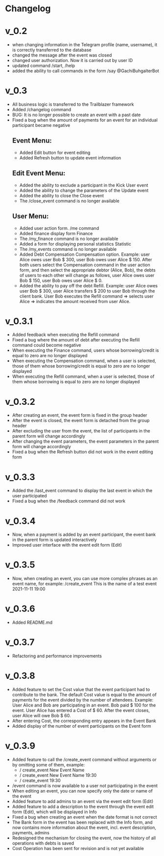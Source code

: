 # Changelog
# v_0.2
* when changing information in the Telegram profile (name, username), it is correctly transferred to the database
* changed the message after the event was closed
* changed user authorization. Now it is carried out by user ID
* updated command /start, /help
* added the ability to call commands in the form /say @GachiBuhgalterBot

# v_0.3
* All business logic is transferred to the Trailblazer framework
* Added /changelog command
* BUG: It is no longer possible to create an event with a past date
* Fixed a bug when the amount of payments for an event for an individual participant became negative
  ## Event Menu:
  * Added Edit button for event editing
  * Added Refresh button to update event information
  ## Edit Event Menu:
  * Added the ability to exclude a participant in the Kick User event
  * Added the ability to change the parameters of the Update event
  * Added the ability to close the Close event
  * The /close_event <id> command is no longer available
  ## User Menu:
  * Added user action form. /me command
  * Added finance display form Finance
  * The /my_finance command is no longer available
  * Added a form for displaying personal statistics Statistic
  * The /my_events command is no longer available
  * Added Debt Compensation Compensation option. Example: user Alice owes user Bob $ 300, user Bob owes user Alice $ 150. After both users select the Compensation command in the user action form, and then select the appropriate debtor (Alice, Bob), the debts of users to each other will change as follows, user Alice owes user Bob $ 150, user Bob owes user Alice $ 0.
  * Added the ability to pay off the debt Refill. Example: user Alice owes user Bob $ 300, user Alice transfers $ 200 to user Bob through the client bank. User Bob executes the Refill command => selects user Alice => indicates the amount received from user Alice.

# v_0.3.1
* Added feedback when executing the Refill command
* Fixed a bug where the amount of debt after executing the Refill command could become negative
* When executing the Finance command, users whose borrowing/credit is equal to zero are no longer displayed
* When executing the Compensation command, when a user is selected, those of them whose borrowing/credit is equal to zero are no longer displayed
* When executing the Refill command, when a user is selected, those of them whose borrowing is equal to zero are no longer displayed

# v_0.3.2
* After creating an event, the event form is fixed in the group header
* After the event is closed, the event form is detached from the group header
* After excluding the user from the event, the list of participants in the parent form will change accordingly
* After changing the event parameters, the event parameters in the parent form will change accordingly
* Fixed a bug when the Refresh button did not work in the event editing form

# v_0.3.3
* Added the /last_event command to display the last event in which the user participated
* Fixed a bug when the /feedback command did not work

# v_0.3.4
* Now, when a payment is added by an event participant, the event bank in the parent form is updated interactively
* Improved user interface with the event edit form (Edit)

# v_0.3.5
* Now, when creating an event, you can use more complex phrases as an event name, for example: /create_event This is the name of a test event 2021-11-11 19:00

# v_0.3.6
* Added README.md

# v_0.3.7
* Refactoring and performance improvements

# v_0.3.8
* Added feature to set the Cost value that the event participant had to contribute to the bank. The default Cost value is equal to the amount of payments for the event divided by the number of attendees. Example: User Alice and Bob are participating in an event. Bob paid $ 100 for the event. User Alice has entered a Cost of $ 60. After the event closes, user Alice will owe Bob $ 60.
* After entering Cost, the corresponding entry appears in the Event Bank
* Added display of the number of event participants on the Event form

# v_0.3.9
* Added feature to call the /create_event command without arguments or by omitting some of them,
  example:
  - / create_event New Event Name
  - / create_event New Event Name 19:30
  - / create_event 19:30
* /event <ID> command is now available to a user not participating in the event
* When editing an event, you can now specify only the date or name of the event
* Added feature to add admins to an event via the event edit form (Edit)
* Added feature to add a description to the event through the event edit form (Edit), which will be displayed in Info
* Fixed a bug when creating an event when the date format is not correct
* The Bank form in the event has been replaced with the Info form, and now contains more information about the event, incl. event description, payments, admins
* Redesigned the mechanism for closing the event, now the history of all operations with debts is saved
* Cost Operation has been sent for revision and is not yet available